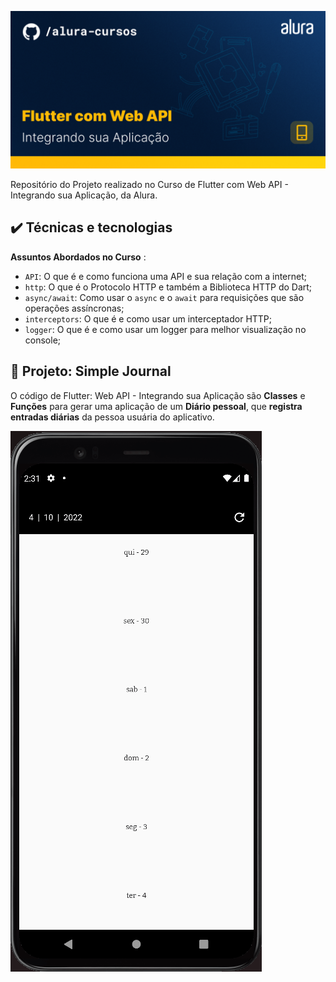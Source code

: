 ![Thumbnail GitHub](https://github.com/alura-cursos/flutter_webapi_first_course/raw/main/thumbnail01.png)

Repositório do Projeto realizado no Curso de Flutter com Web API - Integrando sua Aplicação, da Alura. 

## ✔️ Técnicas e tecnologias

**Assuntos Abordados no Curso** :
- `API`: O que é e como funciona uma API e sua relação com a internet;
- `http`: O que é o Protocolo HTTP e também a Biblioteca HTTP do Dart;
- `async/await`: Como usar o `async` e o `await` para requisições que são operações assíncronas;
- `interceptors`: O que é e como usar um interceptador HTTP;
- `logger`: O que é e como usar um logger para melhor visualização no console;

## 🔨 Projeto: Simple Journal

O código de Flutter: Web API - Integrando sua Aplicação são **Classes** e **Funções** para gerar uma aplicação de um **Diário pessoal**, que **registra entradas diárias** da pessoa usuária do aplicativo.

![GIF animado demonstrando funcionalidades do projeto](https://github.com/alura-cursos/flutter_webapi_first_course/raw/main/gif01.gif)
